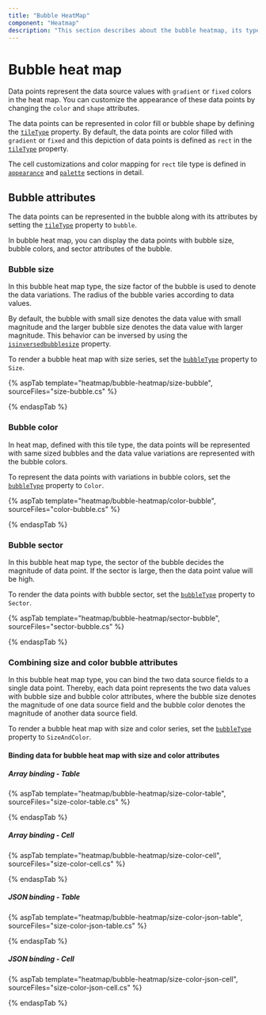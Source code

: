 ```yaml
---
title: "Bubble HeatMap"
component: "Heatmap"
description: "This section describes about the bubble heatmap, its types and its key features"
---
```


# Bubble heat map

Data points represent the data source values with `gradient` or `fixed` colors in the heat map.
You can customize the appearance of these data points by changing the `color` and `shape` attributes.

The data points can be represented in color fill or bubble shape by defining the [`tileType`](https://help.syncfusion.com/cr/aspnetcore-js2/Syncfusion.EJ2~Syncfusion.EJ2.HeatMap.HeatMapCellSettings~TileType.html) property.
By default, the data points are color filled with `gradient` or `fixed` and this depiction of data points is defined as `rect` in the [`tileType`](https://help.syncfusion.com/cr/aspnetcore-js2/Syncfusion.EJ2~Syncfusion.EJ2.HeatMap.HeatMapCellSettings~TileType.html) property.

The cell customizations and color mapping for `rect` tile type is defined in [`appearance`](./appearance/) and [`palette`](./palette/) sections in detail.

## Bubble attributes

The data points can be represented in the bubble along with its attributes by setting the [`tileType`](https://help.syncfusion.com/cr/aspnetcore-js2/Syncfusion.EJ2~Syncfusion.EJ2.HeatMap.HeatMapCellSettings~TileType.html) property to `bubble`.

In bubble heat map, you can display the data points with bubble size, bubble colors, and sector attributes of the bubble.

### Bubble size

In this bubble heat map type, the size factor of the bubble is used to denote the data variations. The radius of the bubble varies according to data values.

By default, the bubble with small size denotes the data value with small magnitude and the larger bubble size denotes the data value with larger magnitude. This behavior can be inversed by using the [`isinversedbubblesize`](https://help.syncfusion.com/cr/aspnetcore-js2/Syncfusion.EJ2~Syncfusion.EJ2.HeatMap.HeatMapCellSettings~IsInversedBubbleSize.html) property.

To render a bubble heat map with size series, set the [`bubbleType`](https://help.syncfusion.com/cr/aspnetcore-js2/Syncfusion.EJ2~Syncfusion.EJ2.HeatMap.HeatMapCellSettings~BubbleType.html) property to `Size`.

{% aspTab template="heatmap/bubble-heatmap/size-bubble", sourceFiles="size-bubble.cs" %}

{% endaspTab %}

### Bubble color

In heat map, defined with this tile type, the data points will be represented with same sized bubbles and the data value variations are represented with the bubble colors.

To represent the data points with variations in bubble colors, set the [`bubbleType`](https://help.syncfusion.com/cr/aspnetcore-js2/Syncfusion.EJ2~Syncfusion.EJ2.HeatMap.HeatMapCellSettings~BubbleType.html) property to `Color`.

{% aspTab template="heatmap/bubble-heatmap/color-bubble", sourceFiles="color-bubble.cs" %}

{% endaspTab %}

### Bubble sector

In this bubble heat map type, the sector of the bubble decides the magnitude of data point. If the sector is large, then the data point value will be high.

To render the data points with bubble sector, set the [`bubbleType`](https://help.syncfusion.com/cr/aspnetcore-js2/Syncfusion.EJ2~Syncfusion.EJ2.HeatMap.HeatMapCellSettings~BubbleType.html) property to `Sector`.

{% aspTab template="heatmap/bubble-heatmap/sector-bubble", sourceFiles="sector-bubble.cs" %}

{% endaspTab %}

### Combining size and color bubble attributes

In this bubble heat map type, you can bind the two data source fields to a single data point. Thereby, each data point represents the two data values with bubble size and bubble color attributes, where the bubble size denotes the magnitude of one data source field and the bubble color denotes the magnitude of another data source field.

To render a bubble heat map with size and color series, set the [`bubbleType`](https://help.syncfusion.com/cr/aspnetcore-js2/Syncfusion.EJ2~Syncfusion.EJ2.HeatMap.HeatMapCellSettings~BubbleType.html) property to `SizeAndColor`.

#### Binding data for bubble heat map with size and color attributes

##### Array binding - Table

{% aspTab template="heatmap/bubble-heatmap/size-color-table", sourceFiles="size-color-table.cs" %}

{% endaspTab %}

##### Array binding - Cell

{% aspTab template="heatmap/bubble-heatmap/size-color-cell", sourceFiles="size-color-cell.cs" %}

{% endaspTab %}

##### JSON binding - Table

{% aspTab template="heatmap/bubble-heatmap/size-color-json-table", sourceFiles="size-color-json-table.cs" %}

{% endaspTab %}

##### JSON binding - Cell

{% aspTab template="heatmap/bubble-heatmap/size-color-json-cell", sourceFiles="size-color-json-cell.cs" %}

{% endaspTab %}